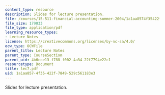 ```yaml
---
content_type: resource
description: Slides for lecture presentation.
file: /courses/15-511-financial-accounting-summer-2004/1a1aa8574f35422f7849529c561183e3_lec7.pdf
file_size: 179033
file_type: application/pdf
learning_resource_types:
- Lecture Notes
license: https://creativecommons.org/licenses/by-nc-sa/4.0/
ocw_type: OCWFile
parent_title: Lecture Notes
parent_type: CourseSection
parent_uid: 4b6cce13-f788-f002-4a34-22f7794e22c1
resourcetype: Document
title: lec7.pdf
uid: 1a1aa857-4f35-422f-7849-529c561183e3
---
```

Slides for lecture presentation.